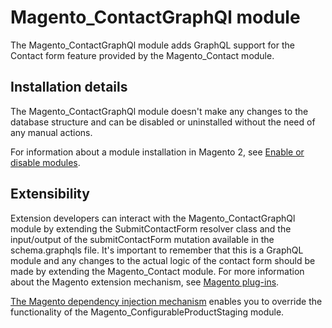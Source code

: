 # Magento_ContactGraphQl module

The Magento_ContactGraphQl module adds GraphQL support for the Contact form feature provided by the Magento_Contact module.

## Installation details

The Magento_ContactGraphQl module doesn't make any changes to the database structure and can be disabled or uninstalled without the need of any manual actions.

For information about a module installation in Magento 2, see [Enable or disable modules](https://devdocs.magento.com/guides/v2.4/install-gde/install/cli/install-cli-subcommands-enable.html).

## Extensibility

Extension developers can interact with the Magento_ContactGraphQl module by extending the SubmitContactForm resolver class and the input/output of the submitContactForm mutation available in the schema.graphqls file. 
It's important to remember that this is a GraphQL module and any changes to the actual logic of the contact form should be made by extending the Magento_Contact module.
For more information about the Magento extension mechanism, see [Magento plug-ins](https://devdocs.magento.com/guides/v2.4/extension-dev-guide/plugins.html).

[The Magento dependency injection mechanism](https://devdocs.magento.com/guides/v2.4/extension-dev-guide/depend-inj.html) enables you to override the functionality of the Magento_ConfigurableProductStaging module.
